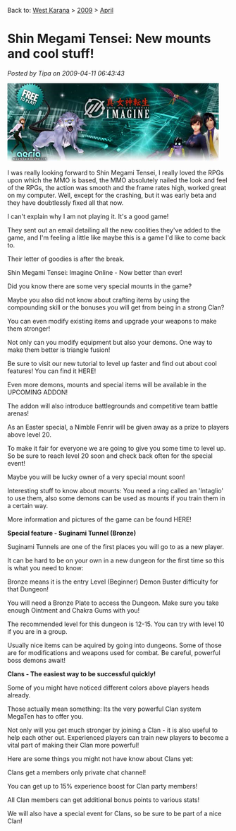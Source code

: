 Back to: [West Karana](/posts/westkarana.md) > [2009](/posts/2009/westkarana.md) > [April](./westkarana.md)
# Shin Megami Tensei: New mounts and cool stuff!

*Posted by Tipa on 2009-04-11 06:43:43*

![smt](../../../uploads/2009/04/smt.jpg "smt")

I was really looking forward to Shin Megami Tensei, I really loved the RPGs upon which the MMO is based, the MMO absolutely nailed the look and feel of the RPGs, the action was smooth and the frame rates high, worked great on my computer. Well, except for the crashing, but it was early beta and they have doubtlessly fixed all that now.

I can't explain why I am not playing it. It's a good game!

They sent out an email detailing all the new coolities they've added to the game, and I'm feeling a little like maybe this is a game I'd like to come back to.

Their letter of goodies is after the break.


Shin Megami Tensei: Imagine Online - Now better than ever!

Did you know there are some very special mounts in the game?

Maybe you also did not know about crafting items by using the compounding skill or the bonuses you will get from being in a strong Clan?

You can even modify existing items and upgrade your weapons to make them stronger!

Not only can you modify equipment but also your demons. One way to make them better is triangle fusion!

Be sure to visit our new tutorial to level up faster and find out about cool features! You can find it HERE!

Even more demons, mounts and special items will be available in the UPCOMING ADDON!

The addon will also introduce battlegrounds and competitive team battle arenas!

As an Easter special, a Nimble Fenrir will be given away as a prize to players above level 20.

To make it fair for everyone we are going to give you some time to level up. So be sure to reach level 20 soon and check back often for the special event!

Maybe you will be lucky owner of a very special mount soon!

Interesting stuff to know about mounts: You need a ring called an 'Intaglio' to use them, also some demons can be used as mounts if you train them in a certain way.

More information and pictures of the game can be found HERE!

**Special feature - Suginami Tunnel (Bronze)**

Suginami Tunnels are one of the first places you will go to as a new player.

It can be hard to be on your own in a new dungeon for the first time so this is what you need to know:

Bronze means it is the entry Level (Beginner) Demon Buster difficulty for that Dungeon!

You will need a Bronze Plate to access the Dungeon. Make sure you take enough Ointment and Chakra Gums with you!

The recommended level for this dungeon is 12-15. You can try with level 10 if you are in a group.

Usually nice items can be aquired by going into dungeons. Some of those are for modifications and weapons used for combat. Be careful, powerful boss demons await!
 
**Clans - The easiest way to be successful quickly!**

Some of you might have noticed different colors above players heads already.

Those actually mean something: Its the very powerful Clan system MegaTen has to offer you.

Not only will you get much stronger by joining a Clan - it is also useful to help each other out. Experienced players can train new players to become a vital part of making their Clan more powerful!

Here are some things you might not have know about Clans yet:

Clans get a members only private chat channel!

You can get up to 15% experience boost for Clan party members!

All Clan members can get additional bonus points to various stats!

We will also have a special event for Clans, so be sure to be part of a nice Clan!

